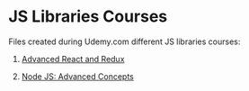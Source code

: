 # JS Libraries Courses

Files created during Udemy.com different JS libraries courses:

1. [Advanced React and Redux](https://www.udemy.com/course/react-redux-tutorial)

2. [Node JS: Advanced Concepts](https://www.udemy.com/course/advanced-node-for-developers)
